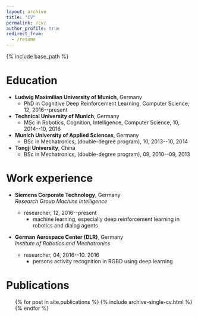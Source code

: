```yaml
---
layout: archive
title: "CV"
permalink: /cv/
author_profile: true
redirect_from:
  - /resume
---
```


{% include base_path %}

Education
======
* **Ludwig Maximilian University of Munich**, Germany
  - PhD in Cognitive Deep Reinforcement Learning, Computer Science, 12, 2016--present
* **Technical University of Munich**, Germany
  - MSc in Robotics, Cognition, Intelligence, Computer Science, 10, 2014--10, 2016
* **Munich University of Applied Sciences**, Germany
  - BSc in Mechatronics, (double-degree program), 10, 2013--10, 2014
* **Tongji University**, China
  - BSc in Mechatronics, (double-degree program), 09, 2010--09, 2013


Work experience
======
* **Siemens Corporate Technology**, Germany  
*Research Group Machine Intelligence*
  * researcher, 12, 2016--present
    - machine learning, especially deep reinforcement learning in robotics and dialog agents

* **German Aerospace Center (DLR)**, Germany  
*Institute of Robotics and Mechatronics*
  * researcher, 04, 2016--10. 2016
    - persons activity recognition in RGBD using deep learning
  
<!-- Skills
======
* Skill 1
* Skill 2
  * Sub-skill 2.1
  * Sub-skill 2.2
  * Sub-skill 2.3
* Skill 3 -->

Publications
======
  <ul>{% for post in site.publications %}
    {% include archive-single-cv.html %}
  {% endfor %}</ul>
  
<!-- Talks
======
  <ul>{% for post in site.talks %}
    {% include archive-single-talk-cv.html %}
  {% endfor %}</ul>
  
Teaching
======
  <ul>{% for post in site.teaching %}
    {% include archive-single-cv.html %}
  {% endfor %}</ul>
  
Service and leadership
======
* Currently signed in to 43 different slack teams -->
